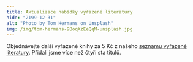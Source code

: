 ```yaml
---
title: Aktualizace nabídky vyřazené literatury
hide: "2199-12-31"
alt: "Photo by Tom Hermans on Unsplash"
img: /img/tom-hermans-9BoqXzEeQqM-unsplash.jpg
---
```


Objednávejte další vyřazené knihy za 5 Kč z našeho [seznamu vyřazené literatury](https://knihovna.pedf.cuni.cz/wp/). Přidali jsme více než čtyři sta titulů.
